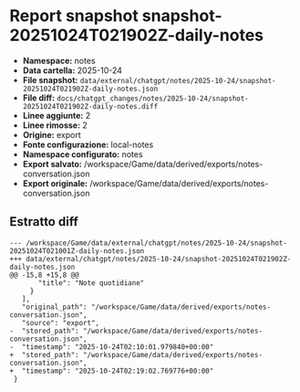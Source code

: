 # Report snapshot snapshot-20251024T021902Z-daily-notes

- **Namespace:** notes
- **Data cartella:** 2025-10-24
- **File snapshot:** `data/external/chatgpt/notes/2025-10-24/snapshot-20251024T021902Z-daily-notes.json`
- **File diff:** `docs/chatgpt_changes/notes/2025-10-24/snapshot-20251024T021902Z-daily-notes.diff`
- **Linee aggiunte:** 2
- **Linee rimosse:** 2
- **Origine:** export
- **Fonte configurazione:** local-notes
- **Namespace configurato:** notes
- **Export salvato:** /workspace/Game/data/derived/exports/notes-conversation.json
- **Export originale:** /workspace/Game/data/derived/exports/notes-conversation.json

## Estratto diff
    --- /workspace/Game/data/external/chatgpt/notes/2025-10-24/snapshot-20251024T021001Z-daily-notes.json
    +++ data/external/chatgpt/notes/2025-10-24/snapshot-20251024T021902Z-daily-notes.json
    @@ -15,8 +15,8 @@
           "title": "Note quotidiane"
         }
       ],
       "original_path": "/workspace/Game/data/derived/exports/notes-conversation.json",
       "source": "export",
    -  "stored_path": "/workspace/Game/data/derived/exports/notes-conversation.json",
    -  "timestamp": "2025-10-24T02:10:01.979840+00:00"
    +  "stored_path": "/workspace/Game/data/derived/exports/notes-conversation.json",
    +  "timestamp": "2025-10-24T02:19:02.769776+00:00"
     }
